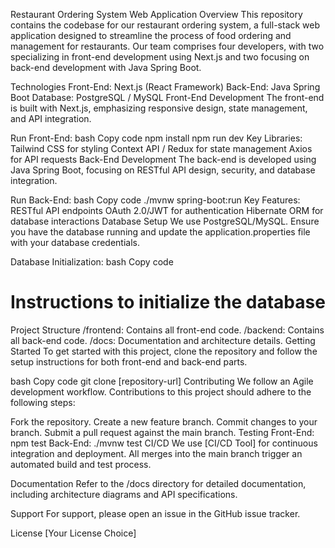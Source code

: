 Restaurant Ordering System Web Application
Overview
This repository contains the codebase for our restaurant ordering system, a full-stack web application designed to streamline the process of food ordering and management for restaurants. Our team comprises four developers, with two specializing in front-end development using Next.js and two focusing on back-end development with Java Spring Boot.

Technologies
Front-End: Next.js (React Framework)
Back-End: Java Spring Boot
Database: PostgreSQL / MySQL
Front-End Development
The front-end is built with Next.js, emphasizing responsive design, state management, and API integration.

Run Front-End:
bash
Copy code
npm install
npm run dev
Key Libraries:
Tailwind CSS for styling
Context API / Redux for state management
Axios for API requests
Back-End Development
The back-end is developed using Java Spring Boot, focusing on RESTful API design, security, and database integration.

Run Back-End:
bash
Copy code
./mvnw spring-boot:run
Key Features:
RESTful API endpoints
OAuth 2.0/JWT for authentication
Hibernate ORM for database interactions
Database Setup
We use PostgreSQL/MySQL. Ensure you have the database running and update the application.properties file with your database credentials.

Database Initialization:
bash
Copy code
# Instructions to initialize the database
Project Structure
/frontend: Contains all front-end code.
/backend: Contains all back-end code.
/docs: Documentation and architecture details.
Getting Started
To get started with this project, clone the repository and follow the setup instructions for both front-end and back-end parts.

bash
Copy code
git clone [repository-url]
Contributing
We follow an Agile development workflow. Contributions to this project should adhere to the following steps:

Fork the repository.
Create a new feature branch.
Commit changes to your branch.
Submit a pull request against the main branch.
Testing
Front-End: npm test
Back-End: ./mvnw test
CI/CD
We use [CI/CD Tool] for continuous integration and deployment. All merges into the main branch trigger an automated build and test process.

Documentation
Refer to the /docs directory for detailed documentation, including architecture diagrams and API specifications.

Support
For support, please open an issue in the GitHub issue tracker.

License
[Your License Choice]
